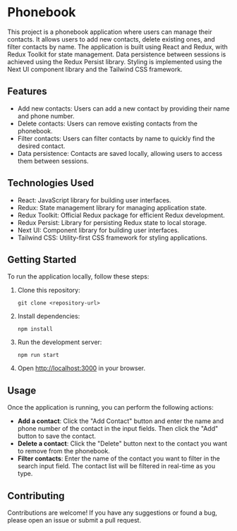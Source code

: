 # Phonebook

This project is a phonebook application where users can manage their contacts. It allows users to add new contacts, delete existing ones, and filter contacts by name. The application is built using React and Redux, with Redux Toolkit for state management. Data persistence between sessions is achieved using the Redux Persist library. Styling is implemented using the Next UI component library and the Tailwind CSS framework.

## Features

- Add new contacts: Users can add a new contact by providing their name and phone number.
- Delete contacts: Users can remove existing contacts from the phonebook.
- Filter contacts: Users can filter contacts by name to quickly find the desired contact.
- Data persistence: Contacts are saved locally, allowing users to access them between sessions.

## Technologies Used

- React: JavaScript library for building user interfaces.
- Redux: State management library for managing application state.
- Redux Toolkit: Official Redux package for efficient Redux development.
- Redux Persist: Library for persisting Redux state to local storage.
- Next UI: Component library for building user interfaces.
- Tailwind CSS: Utility-first CSS framework for styling applications.

## Getting Started

To run the application locally, follow these steps:

1. Clone this repository:
   ```
   git clone <repository-url>
   ```
3. Install dependencies:
   ```
   npm install
   ```
5. Run the development server:
   ```
   npm run start
   ```
7. Open [http://localhost:3000](http://localhost:3000) in your browser.

## Usage

Once the application is running, you can perform the following actions:

- **Add a contact**: Click the "Add Contact" button and enter the name and phone number of the contact in the input fields. Then click the "Add" button to save the contact.
- **Delete a contact**: Click the "Delete" button next to the contact you want to remove from the phonebook.
- **Filter contacts**: Enter the name of the contact you want to filter in the search input field. The contact list will be filtered in real-time as you type.

## Contributing

Contributions are welcome! If you have any suggestions or found a bug, please open an issue or submit a pull request.

